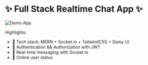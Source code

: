 # ✨ Full Stack Realtime Chat App ✨

![Demo App](https://miro.medium.com/v2/resize:fit:1400/0*yTZtOjYruv7LbbUa.jpg)

Highlights:

- 🌟 Tech stack: MERN + Socket.io + TailwindCSS + Daisy UI
- 🎃 Authentication && Authorization with JWT
- 👾 Real-time messaging with Socket.io
- 🚀 Online user status
